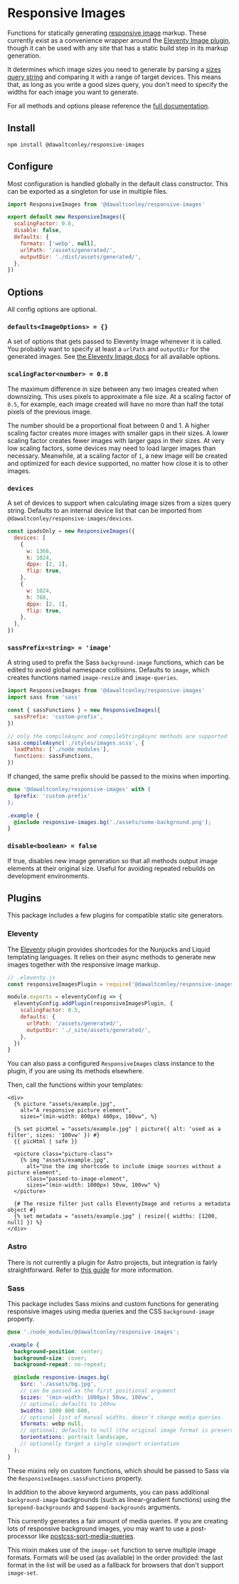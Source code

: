 # Responsive Images

Functions for statically generating
[responsive image](https://developer.mozilla.org/en-US/docs/Learn/HTML/Multimedia_and_embedding/Responsive_images)
markup. These currently exist as a convenience wrapper around the
[Eleventy Image plugin](https://www.11ty.dev/docs/plugins/image/), though it can
be used with any site that has a static build step in its markup generation.

It determines which image sizes you need to generate by parsing a
[sizes query string](https://developer.mozilla.org/en-US/docs/Web/HTML/Element/img#sizes)
and comparing it with a range of target devices. This means that, as long as you
write a good sizes query, you don't need to specify the widths for each image
you want to generate.

For all methods and options please reference the
[full documentation](https://dawaltconley.github.io/responsive-images/).

## Install

```
npm install @dawaltconley/responsive-images
```

## Configure

Most configuration is handled globally in the default class constructor. This
can be exported as a singleton for use in multiple files.

```js
import ResponsiveImages from '@dawaltconley/responsive-images'

export default new ResponsiveImages({
  scalingFactor: 0.6,
  disable: false,
  defaults: {
    formats: ['webp', null],
    urlPath: '/assets/generated/',
    outputDir: './dist/assets/generated/',
  },
})
```

## Options

All config options are optional.

### `defaults<ImageOptions> = {}`

A set of options that gets passed to Eleventy Image whenever it is called. You
probably want to specify at least a `urlPath` and `outputDir` for the generated
images. See [the Eleventy Image docs](https://www.11ty.dev/docs/plugins/image/)
for all available options.

### `scalingFactor<number> = 0.8`

The maximum difference in size between any two images created when downsizing.
This uses pixels to approximate a file size. At a scaling factor of `0.5`, for
example, each image created will have no more than half the total pixels of the
previous image.

The number should be a proportional float between 0 and 1. A higher scaling
factor creates more images with smaller gaps in their sizes. A lower scaling
factor creates fewer images with larger gaps in their sizes. At very low scaling
factors, some devices may need to load larger images than necessary. Meanwhile,
at a scaling factor of `1`, a new image will be created and optimized for each
device supported, no matter how close it is to other images.

### `devices`

A set of devices to support when calculating image sizes from a sizes query
string. Defaults to an internal device list that can be imported from
`@dawaltconley/responsive-images/devices`.

```js
const ipadsOnly = new ResponsiveImages({
  devices: [
    {
      w: 1366,
      h: 1024,
      dppx: [2, 1],
      flip: true,
    },
    {
      w: 1024,
      h: 768,
      dppx: [2, 1],
      flip: true,
    },
  ],
})
```

### `sassPrefix<string> = 'image'`

A string used to prefix the Sass `background-image` functions, which can be
edited to avoid global namespace collisions. Defaults to `image`, which creates
functions named `image-resize` and `image-queries`.

```js
import ResponsiveImages from '@dawaltconley/responsive-images'
import sass from 'sass'

const { sassFunctions } = new ResponsiveImages({
  sassPrefix: 'custom-prefix',
})

// only the compileAsync and compileStringAsync methods are supported
sass.compileAsync('./styles/images.scss', {
  loadPaths: ['./node_modules'],
  functions: sassFunctions,
})
```

If changed, the same prefix should be passed to the mixins when importing.

```scss
@use '@dawaltconley/responsive-images' with (
  $prefix: 'custom-prefix'
);

.example {
  @include responsive-images.bg('./assets/some-background.png');
}
```

### `disable<boolean> = false`

If true, disables new image generation so that all methods output image elements
at their original size. Useful for avoiding repeated rebuilds on development
environments.

## Plugins

This package includes a few plugins for compatible static site generators.

### Eleventy

The [Eleventy](https://www.11ty.dev/docs/) plugin provides shortcodes for the
Nunjucks and Liquid templating languages. It relies on their async methods to
generate new images together with the responsive image markup.

```js
// .eleventy.js
const responsiveImagesPlugin = require('@dawaltconley/responsive-images/eleventy')

module.exports = eleventyConfig => {
  eleventyConfig.addPlugin(responsiveImagesPlugin, {
    scalingFactor: 0.5,
    defaults: {
      urlPath: '/assets/generated/',
      outputDir: './_site/assets/generated/',
    },
  })
}
```

You can also pass a configured `ResponsiveImages` class instance to the plugin,
if you are using its methods elsewhere.

Then, call the functions within your templates:

```liquid
<div>
  {% picture "assets/example.jpg",
    alt="A responsive picture element",
    sizes="(min-width: 800px) 400px, 100vw", %}

  {% set picHtml = "assets/example.jpg" | picture({ alt: 'used as a filter', sizes: '100vw' }) #}
  {{ picHtml | safe }}

  <picture class="picture-class">
    {% img "assets/example.jpg",
      alt="Use the img shortcode to include image sources without a picture element",
      class="passed-to-image-element",
      sizes="(min-width: 1000px) 50vw, 100vw" %}
  </picture>

  {# The resize filter just calls EleventyImage and returns a metadata object #}
  {% set metadata = "assets/example.jpg" | resize({ widths: [1200, null] }) %}
</div>
```

### Astro

There is not currently a plugin for Astro projects, but integration is fairly
straightforward. Refer to
[this guide](https://github.com/dawaltconley/responsive-images/blob/main/solutions/astro.md)
for more information.

### Sass

This package includes Sass mixins and custom functions for generating responsive
images using media queries and the CSS `background-image` property.

```scss
@use './node_modules/@dawaltconley/responsive-images';

.example {
  background-position: center;
  background-size: cover;
  background-repeat: no-repeat;

  @include responsive-images.bg(
    $src: './assets/bg.jpg',
    // can be passed as the first positional argument
    $sizes: '(min-width: 1000px) 50vw, 100vw',
    // optional; defaults to 100vw
    $widths: 1000 800 600,
    // optional list of manual widths. doesn't change media queries.
    $formats: webp null,
    // optional; defaults to null (the original image format is preserved).
    $orientations: portrait landscape,
    // optionally target a single viewport orientation
  );
}
```

These mixins rely on custom functions, which should be passed to Sass via the
`ResponsiveImages.sassFunctions` property.

In addition to the above keyword arguments, you can pass additional
`background-image` backgrounds (such as linear-gradient functions) using the
`$prepend-backgrounds` and `$append-backgrounds` arguments.

This currently generates a fair amount of media queries. If you are creating
lots of responsive background images, you may want to use a post-processor like
[postcss-sort-media-queries](https://www.npmjs.com/package/postcss-sort-media-queries).

This mixin makes use of the `image-set` function to serve multiple image
formats. Formats will be used (as available) in the order provided: the last
format in the list will be used as a fallback for browsers that don't support
`image-set`.
